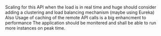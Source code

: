 Scaling for this API when the load is in real time and huge should consider adding a clustering and load balancing mechanism (maybe using Eureka)
Also Usage of caching of the remote API calls is a big enhancment to performance
The application should be monitered and shall be able to run more instances on peak time.